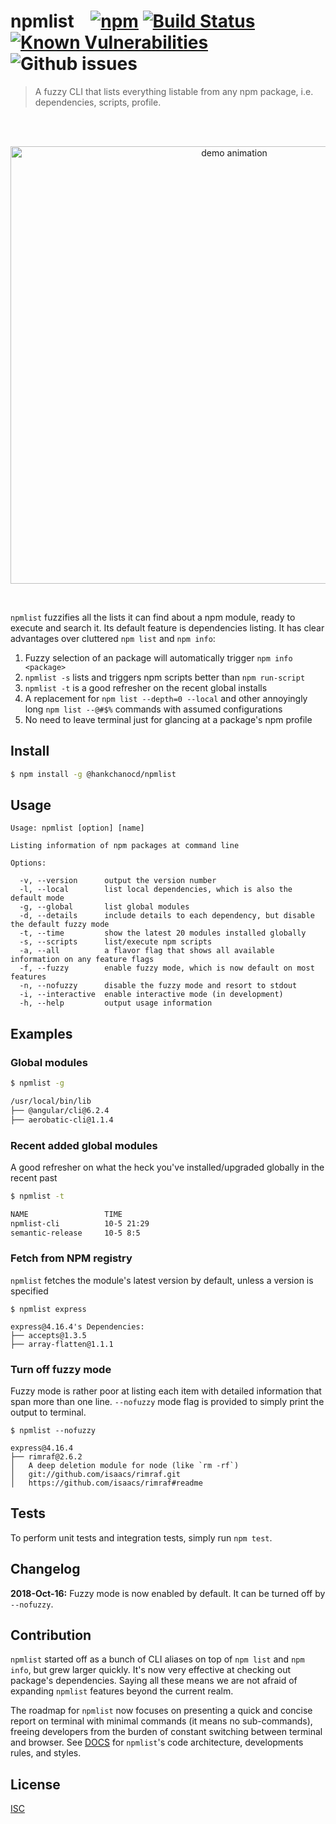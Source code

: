 # npmlist &nbsp;&nbsp; [![npm](https://img.shields.io/npm/v/@hankchanocd/npmlist.svg)](https://www.npmjs.com/package/@hankchanocd/npmlist) [![Build Status](https://travis-ci.org/hankchanocd/npmlist.svg?branch=master)](https://travis-ci.org/hankchanocd/npmlist) [![Known Vulnerabilities](https://snyk.io/test/github/hankchanocd/npmlist/badge.svg?targetFile=package.json)](https://snyk.io/test/github/hankchanocd/npmlist?targetFile=package.json) ![Github issues](https://img.shields.io/github/issues/hankchanocd/npmlist.svg)

> A fuzzy CLI that lists everything listable from any npm package, i.e. dependencies, scripts, profile.

<br />
<br />
<p align="center">
<img alt="demo animation" width="700" src="https://hankchanocd.github.io/npmlist/examples/demo.svg" />
</p>
<br />

```npmlist``` fuzzifies all the lists it can find about a npm module, ready to execute and search it. Its default feature is dependencies listing. It has clear advantages over cluttered `npm list` and `npm info`:

1. Fuzzy selection of an package will automatically trigger `npm info <package>`
2. ```npmlist -s``` lists and triggers npm scripts better than `npm run-script`
3. ```npmlist -t``` is a good refresher on the recent global installs
4. A replacement for `npm list --depth=0 --local` and other annoyingly long `npm list --@#$%` commands with assumed configurations
5. No need to leave terminal just for glancing at a package's npm profile

## Install

```bash
$ npm install -g @hankchanocd/npmlist
```

## Usage

```
Usage: npmlist [option] [name]

Listing information of npm packages at command line

Options:

  -v, --version      output the version number
  -l, --local        list local dependencies, which is also the default mode
  -g, --global       list global modules
  -d, --details      include details to each dependency, but disable the default fuzzy mode
  -t, --time         show the latest 20 modules installed globally
  -s, --scripts      list/execute npm scripts
  -a, --all          a flavor flag that shows all available information on any feature flags
  -f, --fuzzy        enable fuzzy mode, which is now default on most features
  -n, --nofuzzy      disable the fuzzy mode and resort to stdout
  -i, --interactive  enable interactive mode (in development)
  -h, --help         output usage information
```

## Examples

### Global modules

```bash
$ npmlist -g

/usr/local/bin/lib
├── @angular/cli@6.2.4
├── aerobatic-cli@1.1.4
```

### Recent added global modules

A good refresher on what the heck you've installed/upgraded globally in the recent past

```bash
$ npmlist -t

NAME                 TIME
npmlist-cli          10-5 21:29
semantic-release     10-5 8:5
```

### Fetch from NPM registry

`npmlist` fetches the module's latest version by default, unless a version is specified

```
$ npmlist express

express@4.16.4's Dependencies:
├── accepts@1.3.5
├── array-flatten@1.1.1
```

### Turn off fuzzy mode

Fuzzy mode is rather poor at listing each item with detailed information that span more than one line. ```--nofuzzy``` mode flag is provided to simply print the output to terminal.

```
$ npmlist --nofuzzy

express@4.16.4
├── rimraf@2.6.2
│   A deep deletion module for node (like `rm -rf`)
│   git://github.com/isaacs/rimraf.git
│   https://github.com/isaacs/rimraf#readme
```

## Tests

To perform unit tests and integration tests, simply run `npm test`.

## Changelog

**2018-Oct-16:** Fuzzy mode is now enabled by default. It can be turned off by ```--nofuzzy```.

## Contribution

`npmlist` started off as a bunch of CLI aliases on top of `npm list` and `npm info`, but grew larger quickly. It's now very effective at checking out package's dependencies. Saying all these means we are not afraid of expanding `npmlist` features beyond the current realm.

The roadmap for `npmlist` now focuses on presenting a quick and concise report on terminal with minimal commands (it means no sub-commands), freeing developers from the burden of constant switching between terminal and browser. See [DOCS](./DOCS.md) for `npmlist`'s code architecture, developments rules, and styles.

## License

[ISC](./LICENSE.md)
